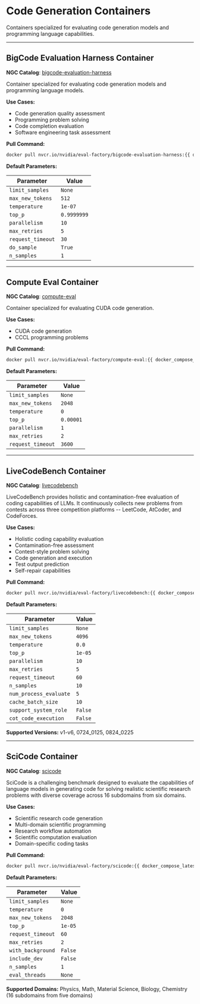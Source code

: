 # Code Generation Containers

Containers specialized for evaluating code generation models and programming language capabilities.

---

## BigCode Evaluation Harness Container

**NGC Catalog**: [bigcode-evaluation-harness](https://catalog.ngc.nvidia.com/orgs/nvidia/teams/eval-factory/containers/bigcode-evaluation-harness)

Container specialized for evaluating code generation models and programming language models.

**Use Cases:**
- Code generation quality assessment
- Programming problem solving
- Code completion evaluation
- Software engineering task assessment

**Pull Command:**
```bash
docker pull nvcr.io/nvidia/eval-factory/bigcode-evaluation-harness:{{ docker_compose_latest }}
```

**Default Parameters:**

| Parameter | Value |
|-----------|-------|
| `limit_samples` | `None` |
| `max_new_tokens` | `512` |
| `temperature` | `1e-07` |
| `top_p` | `0.9999999` |
| `parallelism` | `10` |
| `max_retries` | `5` |
| `request_timeout` | `30` |
| `do_sample` | `True` |
| `n_samples` | `1` |

---

## Compute Eval Container

**NGC Catalog**: [compute-eval](https://catalog.ngc.nvidia.com/orgs/nvidia/teams/eval-factory/containers/compute-eval)

Container specialized for evaluating CUDA code generation.

**Use Cases:**
- CUDA code generation
- CCCL programming problems

**Pull Command:**
```bash
docker pull nvcr.io/nvidia/eval-factory/compute-eval:{{ docker_compose_latest }}
```

**Default Parameters:**

| Parameter | Value |
|-----------|-------|
| `limit_samples` | `None` |
| `max_new_tokens` | `2048` |
| `temperature` | `0` |
| `top_p` | `0.00001` |
| `parallelism` | `1` |
| `max_retries` | `2` |
| `request_timeout` | `3600` |

---

## LiveCodeBench Container

**NGC Catalog**: [livecodebench](https://catalog.ngc.nvidia.com/orgs/nvidia/teams/eval-factory/containers/livecodebench)

LiveCodeBench provides holistic and contamination-free evaluation of coding capabilities of LLMs. It continuously collects new problems from contests across three competition platforms -- LeetCode, AtCoder, and CodeForces.

**Use Cases:**
- Holistic coding capability evaluation
- Contamination-free assessment
- Contest-style problem solving
- Code generation and execution
- Test output prediction
- Self-repair capabilities

**Pull Command:**
```bash
docker pull nvcr.io/nvidia/eval-factory/livecodebench:{{ docker_compose_latest }}
```

**Default Parameters:**

| Parameter | Value |
|-----------|-------|
| `limit_samples` | `None` |
| `max_new_tokens` | `4096` |
| `temperature` | `0.0` |
| `top_p` | `1e-05` |
| `parallelism` | `10` |
| `max_retries` | `5` |
| `request_timeout` | `60` |
| `n_samples` | `10` |
| `num_process_evaluate` | `5` |
| `cache_batch_size` | `10` |
| `support_system_role` | `False` |
| `cot_code_execution` | `False` |

**Supported Versions:** v1-v6, 0724_0125, 0824_0225

---

## SciCode Container

**NGC Catalog**: [scicode](https://catalog.ngc.nvidia.com/orgs/nvidia/teams/eval-factory/containers/scicode)

SciCode is a challenging benchmark designed to evaluate the capabilities of language models in generating code for solving realistic scientific research problems with diverse coverage across 16 subdomains from six domains.

**Use Cases:**
- Scientific research code generation
- Multi-domain scientific programming
- Research workflow automation
- Scientific computation evaluation
- Domain-specific coding tasks

**Pull Command:**
```bash
docker pull nvcr.io/nvidia/eval-factory/scicode:{{ docker_compose_latest }}
```

**Default Parameters:**

| Parameter | Value |
|-----------|-------|
| `limit_samples` | `None` |
| `temperature` | `0` |
| `max_new_tokens` | `2048` |
| `top_p` | `1e-05` |
| `request_timeout` | `60` |
| `max_retries` | `2` |
| `with_background` | `False` |
| `include_dev` | `False` |
| `n_samples` | `1` |
| `eval_threads` | `None` |

**Supported Domains:** Physics, Math, Material Science, Biology, Chemistry (16 subdomains from five domains)
